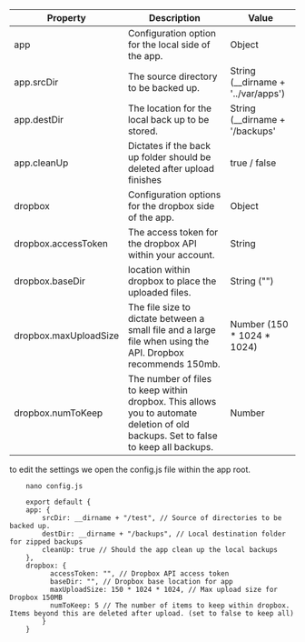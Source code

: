 | Property | Description | Value                 |
|----------|-------------|-----------------------|
| app      | Configuration option for the local side of the app.  | Object  |
| app.srcDir  | The source directory to be backed up.  |   String (__dirname + '../var/apps') |
| app.destDir | The location for the local back up to be stored. | String (__dirname + '/backups' |
| app.cleanUp | Dictates if the back up folder should be deleted after upload finishes |  true / false |
| dropbox  | Configuration options for the dropbox side of the app. | Object  |
| dropbox.accessToken | The access token for the dropbox API within your account. | String |
| dropbox.baseDir | location within dropbox to place the uploaded files. | String ("") |
| dropbox.maxUploadSize  | The file size to dictate between a small file and a large file when using the API. Dropbox recommends 150mb. | Number (150 * 1024 * 1024) |
| dropbox.numToKeep | The number of files to keep within dropbox. This allows you to automate deletion of old backups. Set to false to keep all backups. | Number | Boolean (5) |

to edit the settings we open the config.js file within the app root.
```
    nano config.js
```
```
    export default {
    app: {
        srcDir: __dirname + "/test", // Source of directories to be backed up.
        destDir: __dirname + "/backups", // Local destination folder for zipped backups
        cleanUp: true // Should the app clean up the local backups
    },
    dropbox: {
          accessToken: "", // Dropbox API access token
          baseDir: "", // Dropbox base location for app
          maxUploadSize: 150 * 1024 * 1024, // Max upload size for Dropbox 150MB
          numToKeep: 5 // The number of items to keep within dropbox. Items beyond this are deleted after upload. (set to false to keep all)
        }
    }
```